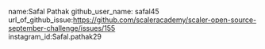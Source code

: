 name:Safal Pathak
github_user_name: safal45
url_of_github_issue:https://github.com/scaleracademy/scaler-open-source-september-challenge/issues/155  
instagram_id:Safal.pathak29
